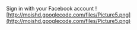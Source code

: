 Sign in with your Facebook account
![http://moishd.googlecode.com/files/Picture5.png](http://moishd.googlecode.com/files/Picture5.png)